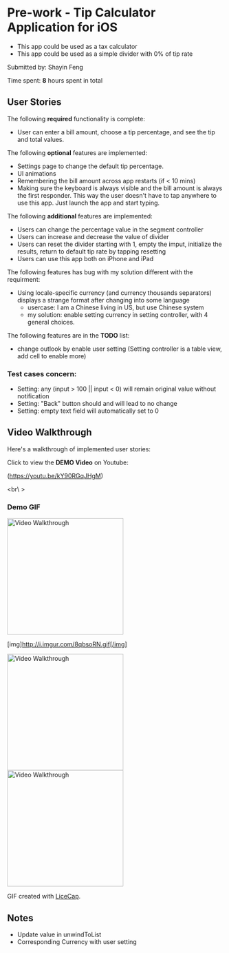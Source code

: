 # Pre-work - Tip Calculator Application for iOS

- This app could be used as a tax calculator
- This app could be used as a simple divider with 0% of tip rate


Submitted by: Shayin Feng

Time spent: **8** hours spent in total

## User Stories

The following **required** functionality is complete:
* User can enter a bill amount, choose a tip percentage, and see the tip and total values.

The following **optional** features are implemented:
* Settings page to change the default tip percentage.
* UI animations
* Remembering the bill amount across app restarts (if < 10 mins)
* Making sure the keyboard is always visible and the bill amount is always the first responder. This way the user doesn't have to tap anywhere to use this app. Just launch the app and start typing.

The following **additional** features are implemented:

- Users can change the percentage value in the segment controller
- Users can increase and decrease the value of divider
- Users can reset the divider starting with 1, empty the imput, initialize the results, return to default tip rate by tapping resetting
- Users can use this app both on iPhone and iPad

The following features has bug with my solution different with the requirment:

- Using locale-specific currency (and currency thousands separators) displays a strange format after changing into some language
	- usercase: I am a Chinese living in US, but use Chinese system
	- my solution: enable setting currency in setting controller, with 4 general choices.

The following features are in the **TODO** list:

- change outlook by enable user setting (Setting controller is a table view, add cell to enable more)

### Test cases concern:
- Setting: any (input > 100 || input < 0) will remain original value without notification
- Setting: "Back" button should and will lead to no change
- Setting: empty text field will automatically set to 0

## Video Walkthrough 

Here's a walkthrough of implemented user stories:

Click to view the **DEMO Video** on Youtube:

(https://youtu.be/kY90RGqJHgM)

<br\ >
### Demo GIF

<img src='http://i.imgur.com/VCNt2B6.gif' title='tip calculation' width='270' alt='Video Walkthrough' />

[img]http://i.imgur.com/8qbsoRN.gif[/img]


<img src='http://i.imgur.com/U3LKSXz.gif' title='restarting' width='270' alt='Video Walkthrough' />


<img src='http://i.imgur.com/RfFObzW.gif' title='currency' width='270' alt='Video Walkthrough' />

GIF created with [LiceCap](http://www.cockos.com/licecap/).

## Notes

- Update value in unwindToList
- Corresponding Currency with user setting


